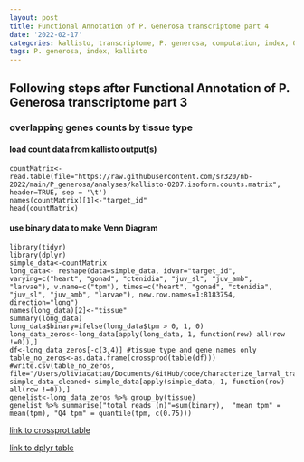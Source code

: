 ```yaml
---
layout: post
title: Functional Annotation of P. Generosa transcriptome part 4
date: '2022-02-17'
categories: kallisto, transcriptome, P. generosa, computation, index, QC, count data
tags: P. generosa, index, kallisto
---
```


## Following steps after Functional Annotation of P. Generosa transcriptome part 3
### overlapping genes counts by tissue type

#### load count data from kallisto output(s)
```{r}
countMatrix<-read.table(file="https://raw.githubusercontent.com/sr320/nb-2022/main/P_generosa/analyses/kallisto-0207.isoform.counts.matrix", header=TRUE, sep = '\t')
names(countMatrix)[1]<-"target_id"
head(countMatrix)
```

#### use binary data to make Venn Diagram
```{r}
library(tidyr)
library(dplyr)
simple_data<-countMatrix
long_data<- reshape(data=simple_data, idvar="target_id", varying=c("heart", "gonad", "ctenidia", "juv_sl", "juv_amb", "larvae"), v.name=c("tpm"), times=c("heart", "gonad", "ctenidia", "juv_sl", "juv_amb", "larvae"), new.row.names=1:8183754, direction="long")
names(long_data)[2]<-"tissue"
summary(long_data)
long_data$binary=ifelse(long_data$tpm > 0, 1, 0)
long_data_zeros<-long_data[apply(long_data, 1, function(row) all(row !=0)),]
df<-long_data_zeros[-c(3,4)] #tissue type and gene names only
table_no_zeros<-as.data.frame(crossprod(table(df)))
#write.csv(table_no_zeros, file="/Users/oliviacattau/Documents/GitHub/code/characterize_larval_transciptome/pgenerosa_table_no_zeros.tab")
simple_data_cleaned<-simple_data[apply(simple_data, 1, function(row) all(row !=0)),]
genelist<-long_data_zeros %>% group_by(tissue)
genelist %>% summarise("total reads (n)"=sum(binary),  "mean tpm" = mean(tpm), "Q4 tpm" = quantile(tpm, c(0.75)))
```

[link to crossprot table](https://raw.githubusercontent.com/ocattau/code/main/characterize_larval_transciptome/pgenerosa_table_no_zeros.tab) 

[link to dplyr table](https://gannet.fish.washington.edu/gigas/data/p.generosa/genelist_02_24_22.tab)
